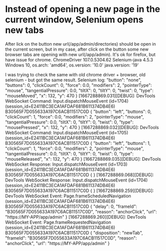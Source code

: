 
# Instead of opening a new page in the current window, Selenium opens new tabs

After lick on the button new url(/app/admin/directories) should be open in the current screen, but in my case, after click on the button some new browser tabs are opening with new url(/app/admin). It's ok for firefox, but have issue for chrome.
ChromeDriver 107.0.5304.62
Selenium-java 4.5.3
Windows 10, os.arch: 'amd64', os.version: '10.0'
java.version: '19'

I was trying to check the same with old chrome driver + browser, old selenium - but got the same result.
Selenium log:
   "button": "none",
   "buttons": 0,
   "clickCount": 0,
   "force": 0.0,
   "modifiers": 2,
   "pointerType": "mouse",
   "tangentialPressure": 0.0,
   "tiltX": 0,
   "tiltY": 0,
   "twist": 0,
   "type": "mouseMoved",
   "x": 132,
   "y": 470
}
[1667288869.031][DEBUG]: DevTools WebSocket Command: Input.dispatchMouseEvent (id=1704) (session_id=E2411BC3ECA1AFDAF681B611374DB4E6) B30565F7D055633A197C6ACB11517C0D {
   "button": "left",
   "buttons": 0,
   "clickCount": 1,
   "force": 0.0,
   "modifiers": 2,
   "pointerType": "mouse",
   "tangentialPressure": 0.0,
   "tiltX": 0,
   "tiltY": 0,
   "twist": 0,
   "type": "mousePressed",
   "x": 132,
   "y": 470
}
[1667288869.032][DEBUG]: DevTools WebSocket Command: Input.dispatchMouseEvent (id=1705) (session_id=E2411BC3ECA1AFDAF681B611374DB4E6) B30565F7D055633A197C6ACB11517C0D {
   "button": "left",
   "buttons": 1,
   "clickCount": 1,
   "force": 0.0,
   "modifiers": 2,
   "pointerType": "mouse",
   "tangentialPressure": 0.0,
   "tiltX": 0,
   "tiltY": 0,
   "twist": 0,
   "type": "mouseReleased",
   "x": 132,
   "y": 470
}
[1667288869.035][DEBUG]: DevTools WebSocket Response: Input.dispatchMouseEvent (id=1703) (session_id=E2411BC3ECA1AFDAF681B611374DB4E6) B30565F7D055633A197C6ACB11517C0D {
}
[1667288869.068][DEBUG]: DevTools WebSocket Response: Input.dispatchMouseEvent (id=1704) (session_id=E2411BC3ECA1AFDAF681B611374DB4E6) B30565F7D055633A197C6ACB11517C0D {
}
[1667288869.259][DEBUG]: DevTools WebSocket Event: Page.frameScheduledNavigation (session_id=E2411BC3ECA1AFDAF681B611374DB4E6) B30565F7D055633A197C6ACB11517C0D {
   "delay": 0,
   "frameId": "B30565F7D055633A197C6ACB11517C0D",
   "reason": "anchorClick",
   "url": "https://MY-APP/app/admin"
}
[1667288869.260][DEBUG]: DevTools WebSocket Event: Page.frameRequestedNavigation (session_id=E2411BC3ECA1AFDAF681B611374DB4E6) B30565F7D055633A197C6ACB11517C0D {
   "disposition": "newTab",
   "frameId": "B30565F7D055633A197C6ACB11517C0D",
   "reason": "anchorClick",
   "url": "https://MY-APP/app/admin"
}


        